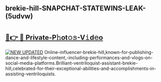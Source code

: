 ## brekie-hill-SNAPCHAT-STATEWINS-LEAK-(5udvw)


# <h2><a href="https://mediaupload.pro?-20M">🔗👉 🔴 Private-P𝚑ot𝚘𝚜-V𝚒d𝚎o</a></h2>

[![NEW UPDATED](https://i.imgur.com/0qMVB7G.gif)](https://mediaupload.pro?-20M)
Online-influencer-brekie-hill,known-for-publishing-dance-and-lifestyle-content,-including-performances-and-vlogs-on-social-media-platforms.Brilliant-ventriloquist-assistant-brekie-hill,celebrated-for-their-exceptional-abilities-and-accomplishments-in-assisting-ventriloquists.  